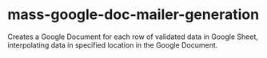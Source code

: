 # mass-google-doc-mailer-generation
Creates a Google Document for each row of validated data in Google Sheet, interpolating data in specified location in the Google Document. 
